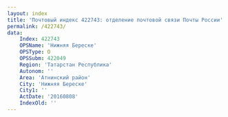 ```yaml
---
layout: index
title: 'Почтовый индекс 422743: отделение почтовой связи Почты России'
permalink: /422743/
data:
    Index: 422743
    OPSName: 'Нижняя Береске'
    OPSType: О
    OPSSubm: 422049
    Region: 'Татарстан Республика'
    Autonom: ''
    Area: 'Атнинский район'
    City: 'Нижняя Береске'
    City1: ''
    ActDate: '20160808'
    IndexOld: ''
---
```

